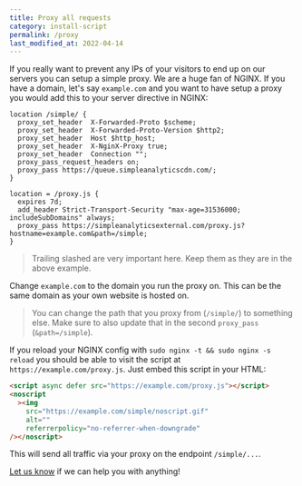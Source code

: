 ```yaml
---
title: Proxy all requests
category: install-script
permalink: /proxy
last_modified_at: 2022-04-14
---
```


If you really want to prevent any IPs of your visitors to end up on our servers you can setup a simple proxy. We are a huge fan of NGINX. If you have a domain, let's say `example.com` and you want to have setup a proxy you would add this to your server directive in NGINX:

```
location /simple/ {
  proxy_set_header  X-Forwarded-Proto $scheme;
  proxy_set_header  X-Forwarded-Proto-Version $http2;
  proxy_set_header  Host $http_host;
  proxy_set_header  X-NginX-Proxy true;
  proxy_set_header  Connection "";
  proxy_pass_request_headers on;
  proxy_pass https://queue.simpleanalyticscdn.com/;
}

location = /proxy.js {
  expires 7d;
  add_header Strict-Transport-Security "max-age=31536000; includeSubDomains" always;
  proxy_pass https://simpleanalyticsexternal.com/proxy.js?hostname=example.com&path=/simple;
}
```

> Trailing slashed are very important here. Keep them as they are in the above example.

Change `example.com` to the domain you run the proxy on. This can be the same domain as your own website is hosted on.

> You can change the path that you proxy from (`/simple/`) to something else. Make sure to also update that in the second `proxy_pass` (`&path=/simple`).

If you reload your NGINX config with `sudo nginx -t && sudo nginx -s reload` you should be able to visit the script at `https://example.com/proxy.js`. Just embed this script in your HTML:

```html
<script async defer src="https://example.com/proxy.js"></script>
<noscript
  ><img
    src="https://example.com/simple/noscript.gif"
    alt=""
    referrerpolicy="no-referrer-when-downgrade"
/></noscript>
```

This will send all traffic via your proxy on the endpoint `/simple/...`.

[Let us know](https://simpleanalytics.com/contact) if we can help you with anything!
